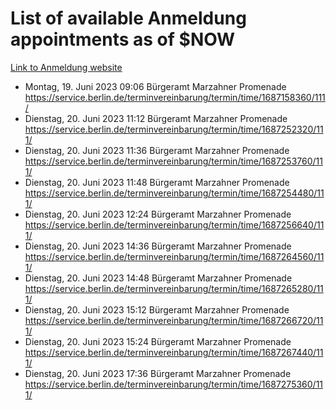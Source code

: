 # List of available Anmeldung appointments as of $NOW
[Link to Anmeldung website](https://service.berlin.de/terminvereinbarung/termin/tag.php?termin=1&anliegen[]=120686&dienstleisterlist=122210,122217,327316,122219,327312,122227,327314,122231,327346,122243,327348,122254,122252,329742,122260,329745,122262,329748,122271,327278,122273,327274,122277,327276,330436,122280,327294,122282,327290,122284,327292,122291,327270,122285,327266,122286,327264,122296,327268,150230,329760,122297,327286,122294,327284,122312,329763,122314,329775,122304,327330,122311,327334,122309,327332,317869,122281,327352,122279,329772,122283,122276,327324,122274,327326,122267,329766,122246,327318,122251,327320,122257,327322,122208,327298,122226,327300&herkunft=http%3A%2F%2Fservice.berlin.de%2Fdienstleistung%2F120686%2F)
- Montag, 19. Juni 2023 09:06 Bürgeramt Marzahner Promenade https://service.berlin.de/terminvereinbarung/termin/time/1687158360/111/
- Dienstag, 20. Juni 2023 11:12 Bürgeramt Marzahner Promenade https://service.berlin.de/terminvereinbarung/termin/time/1687252320/111/
- Dienstag, 20. Juni 2023 11:36 Bürgeramt Marzahner Promenade https://service.berlin.de/terminvereinbarung/termin/time/1687253760/111/
- Dienstag, 20. Juni 2023 11:48 Bürgeramt Marzahner Promenade https://service.berlin.de/terminvereinbarung/termin/time/1687254480/111/
- Dienstag, 20. Juni 2023 12:24 Bürgeramt Marzahner Promenade https://service.berlin.de/terminvereinbarung/termin/time/1687256640/111/
- Dienstag, 20. Juni 2023 14:36 Bürgeramt Marzahner Promenade https://service.berlin.de/terminvereinbarung/termin/time/1687264560/111/
- Dienstag, 20. Juni 2023 14:48 Bürgeramt Marzahner Promenade https://service.berlin.de/terminvereinbarung/termin/time/1687265280/111/
- Dienstag, 20. Juni 2023 15:12 Bürgeramt Marzahner Promenade https://service.berlin.de/terminvereinbarung/termin/time/1687266720/111/
- Dienstag, 20. Juni 2023 15:24 Bürgeramt Marzahner Promenade https://service.berlin.de/terminvereinbarung/termin/time/1687267440/111/
- Dienstag, 20. Juni 2023 17:36 Bürgeramt Marzahner Promenade https://service.berlin.de/terminvereinbarung/termin/time/1687275360/111/
